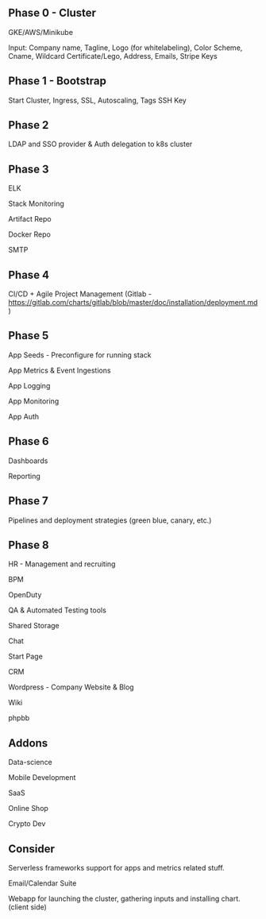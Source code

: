 Phase 0 - Cluster
-------
GKE/AWS/Minikube

Input: Company name, Tagline, Logo (for whitelabeling), Color Scheme, Cname, Wildcard Certificate/Lego, Address, Emails, Stripe Keys

Phase 1 - Bootstrap
-------
Start Cluster, Ingress, SSL, Autoscaling, Tags
SSH Key

Phase 2
-------
LDAP and SSO provider & Auth delegation to k8s cluster

Phase 3
-------
ELK

Stack Monitoring

Artifact Repo

Docker Repo

SMTP

Phase 4
-------
CI/CD + Agile Project Management (Gitlab - https://gitlab.com/charts/gitlab/blob/master/doc/installation/deployment.md)

Phase 5
-------
App Seeds - Preconfigure for running stack

App Metrics & Event Ingestions

App Logging

App Monitoring

App Auth

Phase 6
-------
Dashboards

Reporting

Phase 7
-------
Pipelines and deployment strategies (green blue, canary, etc.)

Phase 8
-------
HR - Management and recruiting

BPM

OpenDuty

QA & Automated Testing tools

Shared Storage

Chat

Start Page

CRM

Wordpress - Company Website & Blog

Wiki

phpbb

Addons
-------
Data-science

Mobile Development

SaaS

Online Shop

Crypto Dev

Consider
--------
Serverless frameworks support for apps and metrics related stuff.

Email/Calendar Suite

Webapp for launching the cluster, gathering inputs and installing chart. (client side)
